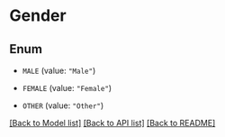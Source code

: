 # Gender

## Enum


* `MALE` (value: `"Male"`)

* `FEMALE` (value: `"Female"`)

* `OTHER` (value: `"Other"`)


[[Back to Model list]](../README.md#documentation-for-models) [[Back to API list]](../README.md#documentation-for-api-endpoints) [[Back to README]](../README.md)


